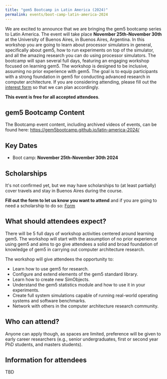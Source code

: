 ```yaml
---
title: "gem5 Bootcamp in Latin America (2024)"
permalink: events/boot-camp-latin-america-2024
---
```


We are excited to announce that we are bringing the gem5 bootcamp series to Latin America.
The event will take place **November 25th-November 30th** at the University of Buenos Aires, in Buenos Aires, Argentina.
In this workshop you are going to learn about processor simulators in general, specifically about gem5, how to run experiments on top of the simulator, and all the amazing research you can do using processor simulators.
The bootcamp will span several full days, featuring an engaging workshop focused on learning gem5.
The workshop is designed to be inclusive, assuming no prior experience with gem5.
The goal is to equip participants with a strong foundation in gem5 for conducting advanced research in computer architecture.
If you are considering attending, please fill out the [interest form]() so that we can plan accordingly.

**This event is free for all accepted attendees**.

## gem5 Bootcamp Content

The Bootcamp event content, including archived videos of events, can be found here: <https://gem5bootcamp.github.io/latin-america-2024/>

## Key Dates

* Boot camp: **November 25th-November 30th 2024**

## Scholarships

It's not confirmed yet, but we may have scholarships to (at least partially) cover travels and stay in Buenos Aires during the course.

**Fill out the form to let us know you want to attend** and if you are going to need a scholarship to do so: [Form](https://forms.gle/qYZmxKat1MvPq2qw5)

## What should attendees expect?

There will be 5 full days of workshop activities centered around learning gem5.
The workshop will start with the assumption of no prior experience using gem5 and aims to go give attendees a solid and broad foundation of knowledge of gem5 in carrying out computer architecture research.

The workshop will give attendees the opportunity to:

* Learn how to use gem5 for research.
* Configure and extend elements of the gem5 standard library.
* Learn how to create new SimObjects.
* Understand the gem5 statistics module and how to use it in your experiments.
* Create full system simulations capable of running real-world operating systems and software benchmarks.
* Network with others in the computer architecture research community.

## Who can attend?

Anyone can apply though, as spaces are limited, preference will be given to early career researchers (e.g., senior undergraduates, first or second year PhD students, and masters students).

## Information for attendees

TBD
